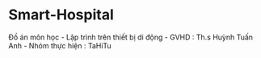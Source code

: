 # Smart-Hospital
Đồ án môn học - Lập trình trên thiết bị di động - GVHD : Th.s Huỳnh Tuấn Anh - Nhóm thực hiện : TaHiTu
